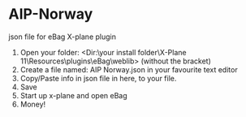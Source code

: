 # AIP-Norway
json file for eBag X-plane plugin

1. Open your folder: <Dir:\your install folder\X-Plane 11\Resources\plugins\eBag\weblib> (without the bracket)
2. Create a file named: AIP Norway.json in your favourite text editor
3. Copy/Paste info in json file in here, to your file. 
4. Save
5. Start up x-plane and open eBag
6. Money!
